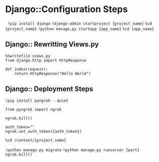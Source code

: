 # Django::Configuration Steps

``` !pip install django```
```!django-admin startproject {project_name}```
```%cd {project_name}```
```!python manage.py startapp {app_name}```
```%cd {app_name}```

## Django:: Rewritting Views.py

```
%%writefile views.py
from django.http import HttpResponse

def index(request):
    return HttpResponse("Hello World")
```

## Django:: Deployment Steps

```!pip install pyngrok --quiet```
```
from pyngrok import ngrok

ngrok.kill()

auth_token=""
ngrok.set_auth_token({auth_token})
```

```%cd /content/{project_name}```

```!python manage.py migrate```
```!python manage.py runserver {port}```
```ngrok.kill()```
